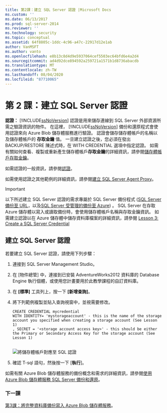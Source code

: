 ```yaml
---
title: 第2課：建立 SQL Server 認證 |Microsoft Docs
ms.custom: ''
ms.date: 06/13/2017
ms.prod: sql-server-2014
ms.reviewer: ''
ms.technology: security
ms.topic: conceptual
ms.assetid: 64f8805c-1ddc-4c96-a47c-22917d12e1ab
author: VanMSFT
ms.author: vanto
ms.openlocfilehash: e8b13c8d4d9e5937064cef5503ec64bfd6e4a2d4
ms.sourcegitcommit: ad4d92dce894592a259721a1571b1d8736abacdb
ms.translationtype: MT
ms.contentlocale: zh-TW
ms.lasthandoff: 08/04/2020
ms.locfileid: "87710065"
---
```

# <a name="lesson-2-create-a-sql-server-credential"></a>第 2 課：建立 SQL Server 認證
  **認證：** [!INCLUDE[ssNoVersion](../includes/ssnoversion-md.md)] 認證是用來儲存連線到 SQL Server 外部資源所需之驗證資訊的物件。  在這裡， [!INCLUDE[ssNoVersion](../includes/ssnoversion-md.md)] 備份和還原程式會使用認證來向 Azure Blob 儲存體服務進行驗證。 認證會儲存儲存體帳戶的名稱以及儲存體帳戶的 **存取金鑰** 值。 一旦建立認證之後，您必須在發出 BACKUP/RESTORE 陳述式時，在 WITH CREDENTIAL 選項中指定認證。 如需有關如何查看、複製或重新產生儲存體帳戶**存取金鑰**的詳細資訊，請參閱[儲存體帳戶存取金鑰](https://msdn.microsoft.com/library/windowsazure/hh531566.aspx)。  
  
 如需認證的一般資訊，請參閱[認證](../relational-databases/security/authentication-access/credentials-database-engine.md)。  
  
 如需使用認證之其他範例的詳細資訊，請參閱[建立 SQL Server Agent Proxy](../ssms/agent/create-a-sql-server-agent-proxy.md)。  
  
> [!IMPORTANT]  
>  以下所述建立 SQL Server 認證的需求專屬於 SQL Server 備份程式 ([SQL Server 備份至 URL](../relational-databases/backup-restore/sql-server-backup-to-url.md)，以及[SQL Server 受管理的備份至 Azure](../relational-databases/backup-restore/sql-server-managed-backup-to-microsoft-azure.md)) 。 SQL Server 在存取 Azure 儲存體以寫入或讀取備份時，會使用儲存體帳戶名稱與存取金鑰資訊。  如需建立認證以在 Azure 儲存體中儲存資料庫檔案的詳細資訊，請參閱 [Lesson 3: Create a SQL Server Credential](../relational-databases/lesson-2-create-a-sql-server-credential-using-a-shared-access-signature.md)  
  
## <a name="create-a-sql-server-credential"></a>建立 SQL Server 認證  
 若要建立 SQL Server 認證，請使用下列步驟：  
  
1.  連接到 SQL Server Management Studio。  
  
2.  在 [物件總管] 中，連接到已安裝 AdventureWorks2012 資料庫的 Database Engine 執行個體，或使用您計畫要用於此教學課程的自訂資料庫。  
  
3.  在 **[標準]** 工具列上，按一下 **[新增查詢]**。  
  
4.  將下列範例複製並貼入查詢視窗中，並視需要修改。  
  
    ```  
    CREATE CREDENTIAL mycredential   
    WITH IDENTITY= 'mystorageaccount' - this is the name of the storage account you specified when creating a storage account (See Lesson 1)   
    , SECRET = '<storage account access key>' - this should be either the Primary or Secondary Access Key for the storage account (See Lesson 1)  
  
    ```  
  
     ![將儲存體帳戶對應至 SQL 認證](../../2014/tutorials/media/backuptocloud-storage-credential-mapping.gif "將儲存體帳戶對應至 SQL 認證")  
  
5.  確認 T-sql 語句，然後按一下 [**執行**]。  
  
 如需有關 Azure Blob 儲存體服務的備份概念和需求的詳細資訊，請參閱[使用 Azure Blob 儲存體服務 SQL Server 備份和還原](../relational-databases/backup-restore/sql-server-backup-and-restore-with-microsoft-azure-blob-storage-service.md)。  
  
### <a name="next-lesson"></a>下一課  
 [第3課：將完整資料庫備份寫入 Azure Blob 儲存體服務](../../2014/tutorials/lesson-3-write-a-full-database-backup-to-the-windows-azure-blob-storage-service.md)。  
  
  
